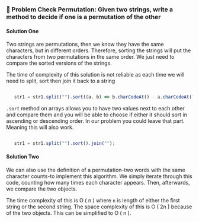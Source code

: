### 📝 Problem Check Permutation: Given two strings, write a method to decide if one is a permutation of the other

#### Solution One
Two strings are permutations, then we know they have the same characters, but in different orders. Therefore, sorting the strings will put the characters from two permutations in the same order. We just need to compare the sorted versions of the strings. 

The time of complexity of this solution is not reliable as each time we will need to split, sort then join it back to a string

```javascript

   str1 = str1.split("").sort((a, b) => b.charCodeAt() - a.charCodeAt()).join("");

```

`.sort` method on arrays allows you to have two values next to each other and compare them and you will be able to choose if either it should sort in ascending or descending order. In our problem you could leave that part. Meaning this will also work.

```javascript

   str1 = str1.split("").sort().join("");

```

#### Solution Two 
We can also use the definition of a permutation-two words with the same character counts-to implement this algorithm. We simply iterate through this code, counting how many times each character appears. Then, afterwards, we compare the two objects.

The time complexity of this is O ( n ) where `n` is length of either the first string or the second string.
The space complexity of this is O ( 2n ) because of the two objects. This can be simplified to O ( n ).